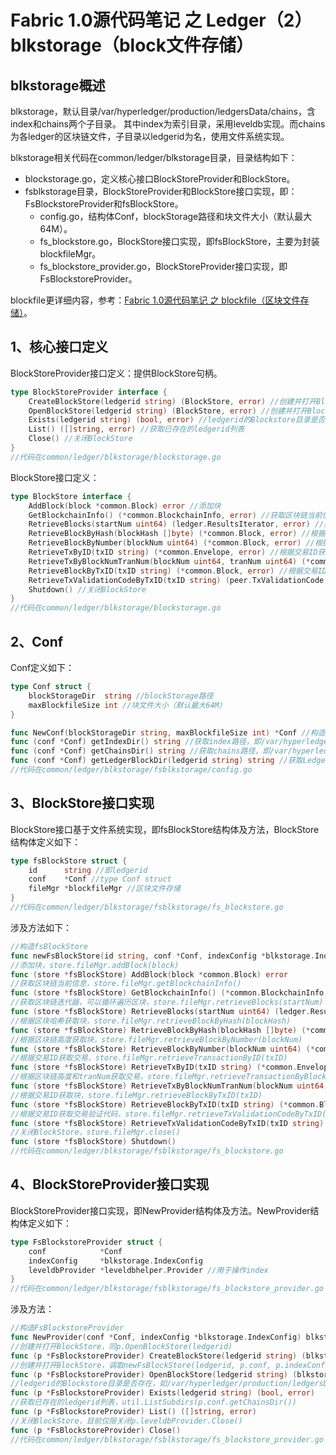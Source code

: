 # Fabric 1.0源代码笔记 之 Ledger（2）blkstorage（block文件存储）

## blkstorage概述

blkstorage，默认目录/var/hyperledger/production/ledgersData/chains，含index和chains两个子目录。
其中index为索引目录，采用leveldb实现。而chains为各ledger的区块链文件，子目录以ledgerid为名，使用文件系统实现。

blkstorage相关代码在common/ledger/blkstorage目录，目录结构如下：

* blockstorage.go，定义核心接口BlockStoreProvider和BlockStore。
* fsblkstorage目录，BlockStoreProvider和BlockStore接口实现，即：FsBlockstoreProvider和fsBlockStore。
	* config.go，结构体Conf，blockStorage路径和块文件大小（默认最大64M）。
	* fs_blockstore.go，BlockStore接口实现，即fsBlockStore，主要为封装blockfileMgr。
	* fs_blockstore_provider.go，BlockStoreProvider接口实现，即FsBlockstoreProvider。
	
blockfile更详细内容，参考：[Fabric 1.0源代码笔记 之 blockfile（区块文件存储）](../blockfile/README.md)。

## 1、核心接口定义

BlockStoreProvider接口定义：提供BlockStore句柄。

```go
type BlockStoreProvider interface {
	CreateBlockStore(ledgerid string) (BlockStore, error) //创建并打开BlockStore
	OpenBlockStore(ledgerid string) (BlockStore, error) //创建并打开BlockStore
	Exists(ledgerid string) (bool, error) //ledgerid的Blockstore目录是否存在
	List() ([]string, error) //获取已存在的ledgerid列表
	Close() //关闭BlockStore
}
//代码在common/ledger/blkstorage/blockstorage.go
```

BlockStore接口定义：

```go
type BlockStore interface {
	AddBlock(block *common.Block) error //添加块
	GetBlockchainInfo() (*common.BlockchainInfo, error) //获取区块链当前信息
	RetrieveBlocks(startNum uint64) (ledger.ResultsIterator, error) //获取区块链迭代器，可以循环遍历区块
	RetrieveBlockByHash(blockHash []byte) (*common.Block, error) //根据区块哈希获取块
	RetrieveBlockByNumber(blockNum uint64) (*common.Block, error) //根据区块链高度获取块
	RetrieveTxByID(txID string) (*common.Envelope, error) //根据交易ID获取交易
	RetrieveTxByBlockNumTranNum(blockNum uint64, tranNum uint64) (*common.Envelope, error) //根据区块链高度和tranNum获取交易
	RetrieveBlockByTxID(txID string) (*common.Block, error) //根据交易ID获取块
	RetrieveTxValidationCodeByTxID(txID string) (peer.TxValidationCode, error) //根据交易ID获取交易验证代码
	Shutdown() //关闭BlockStore
}
//代码在common/ledger/blkstorage/blockstorage.go
```

## 2、Conf

Conf定义如下：

```go
type Conf struct {
	blockStorageDir  string //blockStorage路径
	maxBlockfileSize int //块文件大小（默认最大64M）
}

func NewConf(blockStorageDir string, maxBlockfileSize int) *Conf //构造Conf
func (conf *Conf) getIndexDir() string //获取index路径，即/var/hyperledger/production/ledgersData/chains/index
func (conf *Conf) getChainsDir() string //获取chains路径，即/var/hyperledger/production/ledgersData/chains/chains
func (conf *Conf) getLedgerBlockDir(ledgerid string) string //获取Ledger Block，如/var/hyperledger/production/ledgersData/chains/chains/mychannel
//代码在common/ledger/blkstorage/fsblkstorage/config.go
```

## 3、BlockStore接口实现

BlockStore接口基于文件系统实现，即fsBlockStore结构体及方法，BlockStore结构体定义如下：

```go
type fsBlockStore struct {
	id      string //即ledgerid
	conf    *Conf //type Conf struct
	fileMgr *blockfileMgr //区块文件存储
}
//代码在common/ledger/blkstorage/fsblkstorage/fs_blockstore.go
```

涉及方法如下：

```go
//构造fsBlockStore
func newFsBlockStore(id string, conf *Conf, indexConfig *blkstorage.IndexConfig, dbHandle *leveldbhelper.DBHandle) *fsBlockStore
//添加块，store.fileMgr.addBlock(block)
func (store *fsBlockStore) AddBlock(block *common.Block) error
//获取区块链当前信息，store.fileMgr.getBlockchainInfo()
func (store *fsBlockStore) GetBlockchainInfo() (*common.BlockchainInfo, error)
//获取区块链迭代器，可以循环遍历区块，store.fileMgr.retrieveBlocks(startNum)
func (store *fsBlockStore) RetrieveBlocks(startNum uint64) (ledger.ResultsIterator, error)
//根据区块哈希获取块，store.fileMgr.retrieveBlockByHash(blockHash)
func (store *fsBlockStore) RetrieveBlockByHash(blockHash []byte) (*common.Block, error)
//根据区块链高度获取块，store.fileMgr.retrieveBlockByNumber(blockNum)
func (store *fsBlockStore) RetrieveBlockByNumber(blockNum uint64) (*common.Block, error)
//根据交易ID获取交易，store.fileMgr.retrieveTransactionByID(txID)
func (store *fsBlockStore) RetrieveTxByID(txID string) (*common.Envelope, error) 
//根据区块链高度和tranNum获取交易，store.fileMgr.retrieveTransactionByBlockNumTranNum(blockNum, tranNum)
func (store *fsBlockStore) RetrieveTxByBlockNumTranNum(blockNum uint64, tranNum uint64) (*common.Envelope, error)
//根据交易ID获取块，store.fileMgr.retrieveBlockByTxID(txID)
func (store *fsBlockStore) RetrieveBlockByTxID(txID string) (*common.Block, error) 
//根据交易ID获取交易验证代码，store.fileMgr.retrieveTxValidationCodeByTxID(txID)
func (store *fsBlockStore) RetrieveTxValidationCodeByTxID(txID string) (peer.TxValidationCode, error) 
//关闭BlockStore，store.fileMgr.close()
func (store *fsBlockStore) Shutdown() 
//代码在common/ledger/blkstorage/fsblkstorage/fs_blockstore.go
```

## 4、BlockStoreProvider接口实现

BlockStoreProvider接口实现，即NewProvider结构体及方法。NewProvider结构体定义如下：

```go
type FsBlockstoreProvider struct {
	conf            *Conf
	indexConfig     *blkstorage.IndexConfig
	leveldbProvider *leveldbhelper.Provider //用于操作index
}
//代码在common/ledger/blkstorage/fsblkstorage/fs_blockstore_provider.go
```

涉及方法：

```go
//构造FsBlockstoreProvider
func NewProvider(conf *Conf, indexConfig *blkstorage.IndexConfig) blkstorage.BlockStoreProvider 
//创建并打开BlockStore，同p.OpenBlockStore(ledgerid)
func (p *FsBlockstoreProvider) CreateBlockStore(ledgerid string) (blkstorage.BlockStore, error) 
//创建并打开BlockStore，调取newFsBlockStore(ledgerid, p.conf, p.indexConfig, indexStoreHandle)，即构造fsBlockStore
func (p *FsBlockstoreProvider) OpenBlockStore(ledgerid string) (blkstorage.BlockStore, error) 
//ledgerid的Blockstore目录是否存在，如/var/hyperledger/production/ledgersData/chains/chains/mychannel
func (p *FsBlockstoreProvider) Exists(ledgerid string) (bool, error) 
//获取已存在的ledgerid列表，util.ListSubdirs(p.conf.getChainsDir())
func (p *FsBlockstoreProvider) List() ([]string, error) 
//关闭BlockStore，目前仅限关闭p.leveldbProvider.Close()
func (p *FsBlockstoreProvider) Close() 
//代码在common/ledger/blkstorage/fsblkstorage/fs_blockstore_provider.go
```
